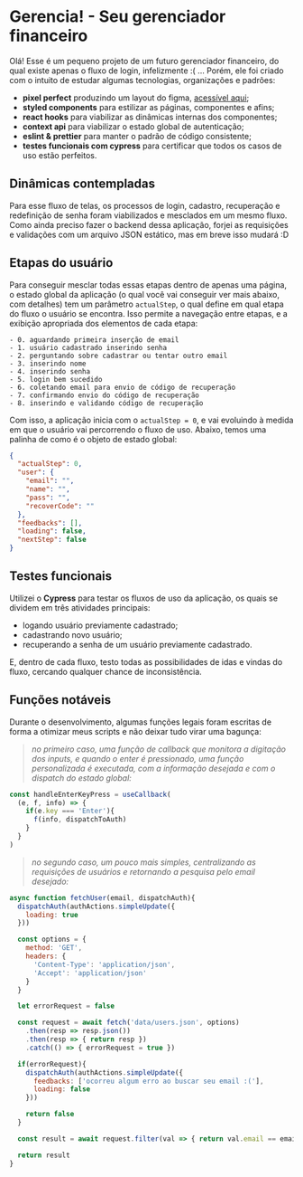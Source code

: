 # Gerencia! - Seu gerenciador financeiro

Olá! Esse é um pequeno projeto de um futuro gerenciador financeiro, do qual existe apenas o fluxo de login, infelizmente :( ... Porém, ele foi criado com o intuito de estudar algumas tecnologias, organizações e padrões:

- **pixel perfect** produzindo um layout do figma, [acessível aqui](https://www.figma.com/file/QxCeBmFQYjubYwG5P46SvO/gerencia?node-id=0%3A1);
- **styled components** para estilizar as páginas, componentes e afins;
- **react hooks** para viabilizar as dinâmicas internas dos componentes;
- **context api** para viabilizar o estado global de autenticação;
- **eslint & prettier** para manter o padrão de código consistente;
- **testes funcionais com cypress** para certificar que todos os casos de uso estão perfeitos.

## Dinâmicas contempladas

Para esse fluxo de telas, os processos de login, cadastro, recuperação e redefinição de senha foram viabilizados e mesclados em um mesmo fluxo. Como ainda preciso fazer o backend dessa aplicação, forjei as requisições e validações com um arquivo JSON estático, mas em breve isso mudará :D

## Etapas do usuário

Para conseguir mesclar todas essas etapas dentro de apenas uma página, o estado global da aplicação (o qual você vai conseguir ver mais abaixo, com detalhes) tem um parâmetro `actualStep`, o qual define em qual etapa do fluxo o usuário se encontra. Isso permite a navegação entre etapas, e a exibição apropriada dos elementos de cada etapa:

```
- 0. aguardando primeira inserção de email
- 1. usuário cadastrado inserindo senha
- 2. perguntando sobre cadastrar ou tentar outro email
- 3. inserindo nome
- 4. inserindo senha
- 5. login bem sucedido
- 6. coletando email para envio de código de recuperação
- 7. confirmando envio do código de recuperação
- 8. inserindo e validando código de recuperação
```

Com isso, a aplicação inicia com o `actualStep = 0`, e vai evoluindo à medida em que o usuário vai percorrendo o fluxo de uso. Abaixo, temos uma palinha de como é o objeto de estado global:

```json
{
  "actualStep": 0,
  "user": {
    "email": "",
    "name": "",
    "pass": "",
    "recoverCode": ""
  },
  "feedbacks": [],
  "loading": false,
  "nextStep": false
}
```

## Testes funcionais

Utilizei o **Cypress** para testar os fluxos de uso da aplicação, os quais se dividem em três atividades principais:

- logando usuário previamente cadastrado;
- cadastrando novo usuário;
- recuperando a senha de um usuário previamente cadastrado.

E, dentro de cada fluxo, testo todas as possibilidades de idas e vindas do fluxo, cercando qualquer chance de inconsistência.

## Funções notáveis

Durante o desenvolvimento, algumas funções legais foram escritas de forma a otimizar meus scripts e não deixar tudo virar uma bagunça:

>*no primeiro caso, uma função de callback que monitora a digitação dos inputs, e quando o enter é pressionado, uma função personalizada é executada, com a informação desejada e com o dispatch do estado global:*

```js
const handleEnterKeyPress = useCallback(
  (e, f, info) => {
    if(e.key === 'Enter'){
      f(info, dispatchToAuth)
    }
  }
)
```

>*no segundo caso, um pouco mais simples, centralizando as requisições de usuários e retornando a pesquisa pelo email desejado:*

```js
async function fetchUser(email, dispatchAuth){
  dispatchAuth(authActions.simpleUpdate({
    loading: true
  }))

  const options = {
    method: 'GET',
    headers: {
      'Content-Type': 'application/json',
      'Accept': 'application/json'
    }
  }

  let errorRequest = false

  const request = await fetch('data/users.json', options)
    .then(resp => resp.json())
    .then(resp => { return resp })
    .catch(() => { errorRequest = true })

  if(errorRequest){
    dispatchAuth(authActions.simpleUpdate({
      feedbacks: ['ocorreu algum erro ao buscar seu email :('],
      loading: false
    }))

    return false
  }

  const result = await request.filter(val => { return val.email == email })

  return result
}
```